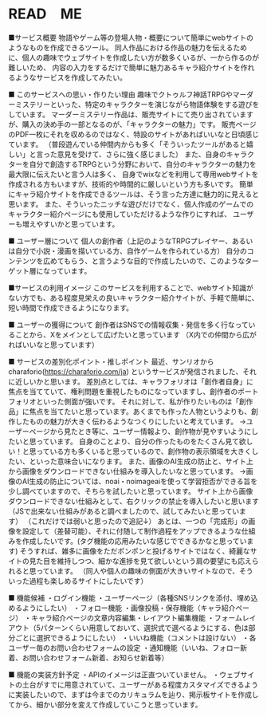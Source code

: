 # READ　ME


■サービス概要
物語やゲーム等の登場人物・概要について簡単にwebサイトのようなものを作成できるツール。
同人作品における作品の魅力を伝えるために、個人の趣味でウェブサイトを作成したい方が数多くいるが、一から作るのが難しいため、
内容の入力をするだけで簡単に魅力あるキャラ紹介サイトを作れるようなサービスを作成してみたい。

■ このサービスへの思い・作りたい理由
趣味でクトゥルフ神話TRPGやマーダーミステリーといった、特定のキャラクターを演じながら物語体験をする遊びをしています。
マーダーミステリー作品は、販売サイトにて売り出されていますが、購入の決め手の一部となるのが、「キャラクターの魅力」です。
販売ページのPDF一枚にそれを収めるのではなく、特設のサイトがあればいいなと日頃感じています。
（普段遊んでいる仲間内からも多く「そういったツールがあると嬉しい」と言った意見を受けて、さらに強く感じました）
また、自身のキャラクターを自分で創造するTRPGという分野において、自分のキャラクターの魅力を最大限に伝えたいと言う人は多く、
自身でwixなどを利用して専用webサイトを作成される方もいますが、技術的や時間的に厳しいという方も多いです。
簡単にキャラ紹介サイトを作成できるツールは、そう言った方達に魅力的に見えると思います。
また、そういったニッチな遊びだけでなく、個人作成のゲームでのキャラクター紹介ページにも使用していただけるような作りにすれば、
ユーザーも増えやすいかと思っています。

■ ユーザー層について
個人の創作者（上記のようなTRPGプレイヤー、あるいは自分で小説・漫画を描いている方、自作ゲームを作られている方）
自分のコンテンツを広めてもらう、と言うような目的で作成したいので、このようなターゲット層になっています。

■サービスの利用イメージ
このサービスを利用することで、webサイト知識がない方でも、ある程度見栄えの良いキャラクター紹介サイトが、手軽で簡単に、短い時間で作成できるようになります。

■ ユーザーの獲得について
創作者はSNSでの情報収集・発信を多く行なっていることから、Xをメインとして広げたいと思っています
（X内での仲間から広がればいいなと思っています）

■ サービスの差別化ポイント・推しポイント
最近、サンリオから charaforio(https://charaforio.com/ja) というサービスが発信されました、それに近しいかと思います。
差別点としては、キャラフォリオは「創作者自身」に焦点を当てていて、権利問題を重視したものになっていますし、創作者のポートフォリオといった側面が強いです。
それに対して、私が作りたいものは「創作品」に焦点を当てたいと思っています。あくまでも作った人物というよりも、創作したものの魅力が大きく伝わるようなつくりにしたいと考えています。
→ユーザーページから見たとき等に、ユーザー情報より、創作物が見やすいようにしたいと思っています。
 自身のことより、自分の作ったものをたくさん見て欲しい！と思っている方も多くいると思っているので、創作物の表示領域を大きくしたい、といった意味合いになります。
また、画像のAI生成の防止と、サイト上から画像をダウンロードできない仕組みを導入したいなと思っています。
→画像のAI生成の防止については、noai・noimageaiを使って学習拒否ができる旨を少し調べていますので、そちらを試したいと思っています。
サイト上から画像ダウンロードできない仕組みとして、右クリックの禁止を導入したいと思います（JSで出来ない仕組みがあると調べましたので、試してみたいと思っています）
 （これだけでは弱いと思ったので追記↓）
あとは、一つの「完成形」の画像を設定して（差替可能）、それに付随して制作過程をアップできるような仕組みを作成したいです。(タグ機能の応用みたいな感じでできるかなと思っています)
そうすれば、雑多に画像をただポンポンと投げるサイトではなく、綺麗なサイトの見た目を維持しつつ、細かな進捗を見て欲しいという肩の要望にも応えられると思っています。
（同人や個人の趣味の側面が大きいサイトなので、そういった過程も楽しめるサイトにしたいです）

■ 機能候補
・ログイン機能
・ユーザーページ（各種SNSリンクを添付、埋め込めるようにしたい）
・フォロー機能
・画像投稿・保存機能（キャラ紹介ページ）
・キャラ紹介ページの文章内容編集・レイアウト編集機能
・フォームレイアウト（5パターンくらい用意しておいて、選択式で選べるようにする、色は部分ごとに選択できるようにしたい）
・いいね機能（コメントは設けない）
・各ユーザー毎のお問い合わせフォームの設定
・通知機能（いいね、フォロー新着、お問い合わせフォーム新着、お知らせ新着等）


■ 機能の実装方針予定
・APIのイメージは正直ついていません。
・ウェブサイトの土台がすでに用意されていて、ユーザーがある程度カスタマイズできるように実装したいので、まずは今までのカリキュラムを辿り、掲示板サイトを作成してから、細かい部分を変えて作成していこうと思っています。




